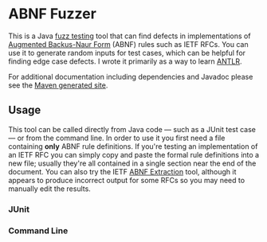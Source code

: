 # ABNF Fuzzer
This is a Java [fuzz testing](http://pages.cs.wisc.edu/~bart/fuzz/) tool that can find defects in implementations of [Augmented Backus-Naur Form](https://tools.ietf.org/html/rfc5234) (ABNF) rules such as IETF RFCs. You can use it to generate random inputs for test cases, which can be helpful for finding edge case defects. I wrote it primarily as a way to learn [ANTLR](http://www.antlr.org/).

For additional documentation including dependencies and Javadoc please see the [Maven generated site](http://nradov.github.io/abnffuzzer/site-plugin/).

## Usage
This tool can be called directly from Java code — such as a JUnit test case — or from the command line. In order to use it you first need a file containing **only** ABNF rule definitions. If you're testing an implementation of an IETF RFC you can simply copy and paste the formal rule definitions into a new file; usually they're all contained in a single section near the end of the document. You can also try the IETF [ABNF Extraction](https://tools.ietf.org/abnf/) tool, although it appears to produce incorrect output for some RFCs so you may need to manually edit the results.

### JUnit

### Command Line
